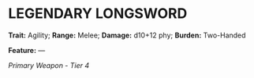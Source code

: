 ﻿# LEGENDARY LONGSWORD

**Trait:** Agility; **Range:** Melee; **Damage:** d10+12 phy; **Burden:** Two-Handed

**Feature:** —

*Primary Weapon - Tier 4*

